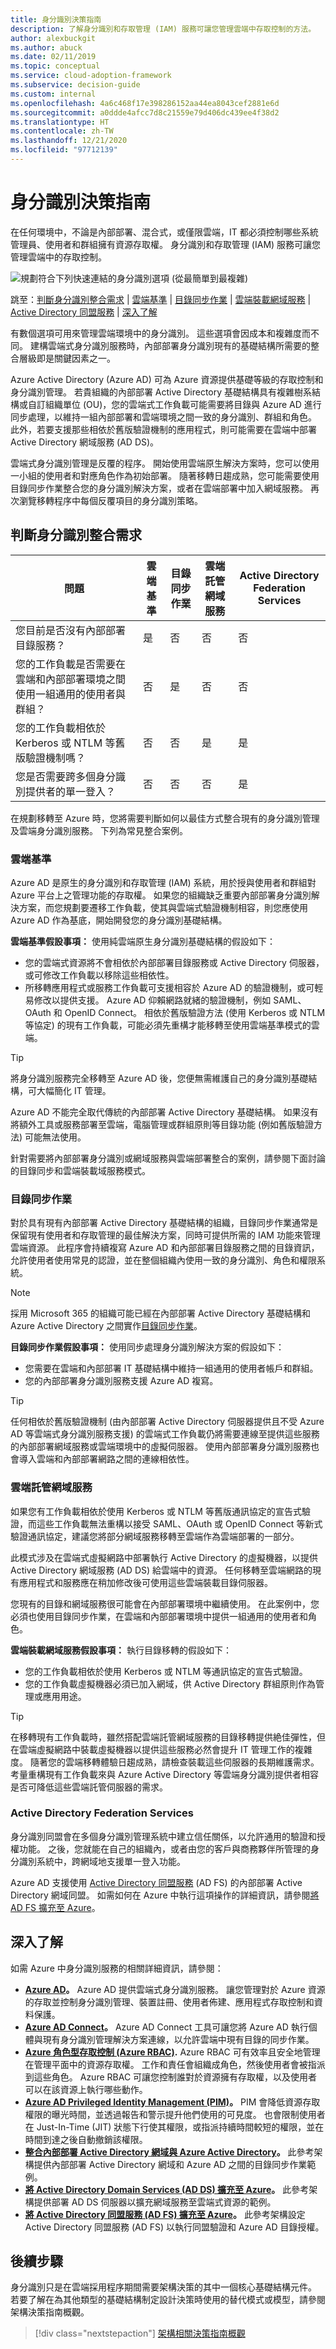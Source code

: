 ```yaml
---
title: 身分識別決策指南
description: 了解身分識別和存取管理 (IAM) 服務可讓您管理雲端中存取控制的方法。
author: alexbuckgit
ms.author: abuck
ms.date: 02/11/2019
ms.topic: conceptual
ms.service: cloud-adoption-framework
ms.subservice: decision-guide
ms.custom: internal
ms.openlocfilehash: 4a6c468f17e398286152aa44ea8043cef2881e6d
ms.sourcegitcommit: a0ddde4afcc7d8c21559e79d406dc439ee4f38d2
ms.translationtype: HT
ms.contentlocale: zh-TW
ms.lasthandoff: 12/21/2020
ms.locfileid: "97712139"
---
```

# <a name="identity-decision-guide"></a>身分識別決策指南

在任何環境中，不論是內部部署、混合式，或僅限雲端，IT 都必須控制哪些系統管理員、使用者和群組擁有資源存取權。 身分識別和存取管理 (IAM) 服務可讓您管理雲端中的存取控制。

![規劃符合下列快速連結的身分識別選項 (從最簡單到最複雜)](../../_images/decision-guides/decision-guide-identity.png)

跳至：[判斷身分識別整合需求](#determine-identity-integration-requirements) | [雲端基準](#cloud-baseline) | [目錄同步作業](#directory-synchronization) | [雲端裝載網域服務](#cloud-hosted-domain-services) | [Active Directory 同盟服務](#active-directory-federation-services) | [深入了解](#learn-more)

有數個選項可用來管理雲端環境中的身分識別。 這些選項會因成本和複雜度而不同。 建構雲端式身分識別服務時，內部部署身分識別現有的基礎結構所需要的整合層級即是關鍵因素之一。

Azure Active Directory (Azure AD) 可為 Azure 資源提供基礎等級的存取控制和身分識別管理。 若貴組織的內部部署 Active Directory 基礎結構具有複雜樹系結構或自訂組織單位 (OU)，您的雲端式工作負載可能需要將目錄與 Azure AD 進行同步處理，以維持一組內部部署和雲端環境之間一致的身分識別、群組和角色。 此外，若要支援那些相依於舊版驗證機制的應用程式，則可能需要在雲端中部署 Active Directory 網域服務 (AD DS)。

雲端式身分識別管理是反覆的程序。 開始使用雲端原生解決方案時，您可以使用一小組的使用者和對應角色作為初始部署。 隨著移轉日趨成熟，您可能需要使用目錄同步作業整合您的身分識別解決方案，或者在雲端部署中加入網域服務。 再次瀏覽移轉程序中每個反覆項目的身分識別策略。

## <a name="determine-identity-integration-requirements"></a>判斷身分識別整合需求

| 問題 | 雲端基準 | 目錄同步作業 | 雲端託管網域服務 | Active Directory Federation Services |
|------|------|------|------|------|
| 您目前是否沒有內部部署目錄服務？ | 是 | 否 | 否 | 否 |
| 您的工作負載是否需要在雲端和內部部署環境之間使用一組通用的使用者與群組？ | 否 | 是 | 否 | 否 |
| 您的工作負載相依於 Kerberos 或 NTLM 等舊版驗證機制嗎？ | 否 | 否 | 是 | 是 |
| 您是否需要跨多個身分識別提供者的單一登入？ | 否 | 否 | 否 | 是 |

在規劃移轉至 Azure 時，您將需要判斷如何以最佳方式整合現有的身分識別管理及雲端身分識別服務。 下列為常見整合案例。

### <a name="cloud-baseline"></a>雲端基準

Azure AD 是原生的身分識別和存取管理 (IAM) 系統，用於授與使用者和群組對 Azure 平台上之管理功能的存取權。 如果您的組織缺乏重要內部部署身分識別解決方案，而您規劃要遷移工作負載，使其與雲端式驗證機制相容，則您應使用 Azure AD 作為基底，開始開發您的身分識別基礎結構。

**雲端基準假設事項：** 使用純雲端原生身分識別基礎結構的假設如下：

- 您的雲端式資源將不會相依於內部部署目錄服務或 Active Directory 伺服器，或可修改工作負載以移除這些相依性。
- 所移轉應用程式或服務工作負載可支援相容於 Azure AD 的驗證機制，或可輕易修改以提供支援。 Azure AD 仰賴網路就緒的驗證機制，例如 SAML、OAuth 和 OpenID Connect。 相依於舊版驗證方法 (使用 Kerberos 或 NTLM 等協定) 的現有工作負載，可能必須先重構才能移轉至使用雲端基準模式的雲端。

> [!TIP]
> 將身分識別服務完全移轉至 Azure AD 後，您便無需維護自己的身分識別基礎結構，可大幅簡化 IT 管理。
>
> Azure AD 不能完全取代傳統的內部部署 Active Directory 基礎結構。 如果沒有將額外工具或服務部署至雲端，電腦管理或群組原則等目錄功能 (例如舊版驗證方法) 可能無法使用。
>
> 針對需要將內部部署身分識別或網域服務與雲端部署整合的案例，請參閱下面討論的目錄同步和雲端裝載域服務模式。

### <a name="directory-synchronization"></a>目錄同步作業

對於具有現有內部部署 Active Directory 基礎結構的組織，目錄同步作業通常是保留現有使用者和存取管理的最佳解決方案，同時可提供所需的 IAM 功能來管理雲端資源。 此程序會持續複寫 Azure AD 和內部部署目錄服務之間的目錄資訊，允許使用者使用常見的認證，並在整個組織內使用一致的身分識別、角色和權限系統。

> [!NOTE]
> 採用 Microsoft 365 的組織可能已經在內部部署 Active Directory 基礎結構和 Azure Active Directory 之間實作[目錄同步作業](/office365/enterprise/set-up-directory-synchronization)。

**目錄同步作業假設事項：** 使用同步處理身分識別解決方案的假設如下：

- 您需要在雲端和內部部署 IT 基礎結構中維持一組通用的使用者帳戶和群組。
- 您的內部部署身分識別服務支援 Azure AD 複寫。

> [!TIP]
> 任何相依於舊版驗證機制 (由內部部署 Active Directory 伺服器提供且不受 Azure AD 等雲端式身分識別服務支援) 的雲端式工作負載仍將需要連線至提供這些服務的內部部署網域服務或雲端環境中的虛擬伺服器。 使用內部部署身分識別服務也會導入雲端和內部部署網路之間的連線相依性。

### <a name="cloud-hosted-domain-services"></a>雲端託管網域服務

如果您有工作負載相依於使用 Kerberos 或 NTLM 等舊版通訊協定的宣告式驗證，而這些工作負載無法重構以接受 SAML、OAuth 或 OpenID Connect 等新式驗證通訊協定，建議您將部分網域服務移轉至雲端作為雲端部署的一部分。

此模式涉及在雲端式虛擬網路中部署執行 Active Directory 的虛擬機器，以提供 Active Directory 網域服務 (AD DS) 給雲端中的資源。 任何移轉至雲端網路的現有應用程式和服務應在稍加修改後可使用這些雲端裝載目錄伺服器。

您現有的目錄和網域服務很可能會在內部部署環境中繼續使用。 在此案例中，您必須也使用目錄同步作業，在雲端和內部部署環境中提供一組通用的使用者和角色。

**雲端裝載網域服務假設事項：** 執行目錄移轉的假設如下：

- 您的工作負載相依於使用 Kerberos 或 NTLM 等通訊協定的宣告式驗證。
- 您的工作負載虛擬機器必須已加入網域，供 Active Directory 群組原則作為管理或應用用途。

> [!TIP]
> 在移轉現有工作負載時，雖然搭配雲端託管網域服務的目錄移轉提供絶佳彈性，但在雲端虛擬網路中裝載虛擬機器以提供這些服務必然會提升 IT 管理工作的複雜度。 隨著您的雲端移轉體驗日趨成熟，請檢查裝載這些伺服器的長期維護需求。 考量重構現有工作負載來與 Azure Active Directory 等雲端身分識別提供者相容是否可降低這些雲端託管伺服器的需求。

### <a name="active-directory-federation-services"></a>Active Directory Federation Services

身分識別同盟會在多個身分識別管理系統中建立信任關係，以允許通用的驗證和授權功能。 之後，您就能在自己的組織內，或者由您的客戶與商務夥伴所管理的身分識別系統中，跨網域地支援單一登入功能。

Azure AD 支援使用 [Active Directory 同盟服務](/azure/active-directory/hybrid/how-to-connect-fed-whatis) (AD FS) 的內部部署 Active Directory 網域同盟。 如需如何在 Azure 中執行這項操作的詳細資訊，請參閱[將 AD FS 擴充至 Azure](/azure/architecture/reference-architectures/identity/adfs)。

## <a name="learn-more"></a>深入了解

如需 Azure 中身分識別服務的相關詳細資訊，請參閱：

- **[Azure AD](/azure/active-directory/fundamentals/active-directory-whatis)。** Azure AD 提供雲端式身分識別服務。 讓您管理對於 Azure 資源的存取並控制身分識別管理、裝置註冊、使用者佈建、應用程式存取控制和資料保護。
- **[Azure AD Connect](/azure/active-directory/hybrid/whatis-hybrid-identity)。** Azure AD Connect 工具可讓您將 Azure AD 執行個體與現有身分識別管理解決方案連線，以允許雲端中現有目錄的同步作業。
- **[Azure 角色型存取控制 (Azure RBAC)](/azure/role-based-access-control/overview).** Azure RBAC 可有效率且安全地管理在管理平面中的資源存取權。 工作和責任會組織成角色，然後使用者會被指派到這些角色。 Azure RBAC 可讓您控制誰對於資源擁有存取權，以及使用者可以在該資源上執行哪些動作。
- **[Azure AD Privileged Identity Management (PIM)](/azure/active-directory/privileged-identity-management/pim-configure)。** PIM 會降低資源存取權限的曝光時間，並透過報告和警示提升他們使用的可見度。 也會限制使用者在 Just-In-Time (JIT) 狀態下行使其權限，或指派持續時間較短的權限，並在時間到達之後自動撤銷該權限。
- **[整合內部部署 Active Directory 網域與 Azure Active Directory](/azure/architecture/reference-architectures/identity/azure-ad)。** 此參考架構提供內部部署 Active Directory 網域和 Azure AD 之間的目錄同步作業範例。
- **[將 Active Directory Domain Services (AD DS) 擴充至 Azure](/azure/architecture/reference-architectures/identity/adds-extend-domain)。** 此參考架構提供部署 AD DS 伺服器以擴充網域服務至雲端式資源的範例。
- **[將 Active Directory 同盟服務 (AD FS) 擴充至 Azure](/azure/architecture/reference-architectures/identity/adfs)。** 此參考架構設定 Active Directory 同盟服務 (AD FS) 以執行同盟驗證和 Azure AD 目錄授權。

## <a name="next-steps"></a>後續步驟

身分識別只是在雲端採用程序期間需要架構決策的其中一個核心基礎結構元件。 若要了解在為其他類型的基礎結構制定設計決策時使用的替代模式或模型，請參閱架構決策指南概觀。

> [!div class="nextstepaction"]
> [架構相關決策指南概觀](../index.md)
